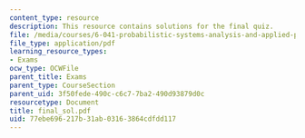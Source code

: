 ```yaml
---
content_type: resource
description: This resource contains solutions for the final quiz.
file: /media/courses/6-041-probabilistic-systems-analysis-and-applied-probability-spring-2006/77ebe696217b31ab03163864cdfdd117_final_sol.pdf
file_type: application/pdf
learning_resource_types:
- Exams
ocw_type: OCWFile
parent_title: Exams
parent_type: CourseSection
parent_uid: 3f50fede-490c-c6c7-7ba2-490d93879d0c
resourcetype: Document
title: final_sol.pdf
uid: 77ebe696-217b-31ab-0316-3864cdfdd117
---
```

